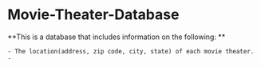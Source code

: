 # Movie-Theater-Database
**This is a database that includes information on the following: **
```
- The location(address, zip code, city, state) of each movie theater.
- 
```
